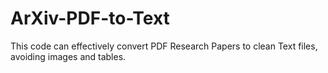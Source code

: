 # ArXiv-PDF-to-Text
This code can effectively convert PDF Research Papers to clean Text files, avoiding images and tables.
